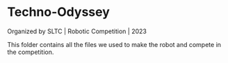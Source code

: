 # Techno-Odyssey
Organized by SLTC | Robotic Competition | 2023

This folder contains all the files we used to make the robot and compete in the competition.
